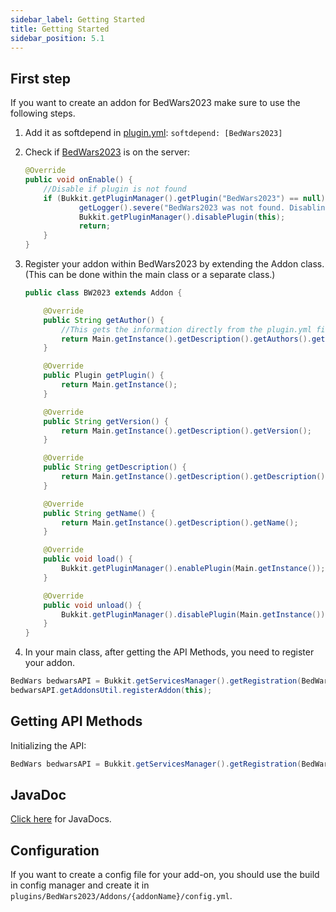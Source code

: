 ```yaml
---
sidebar_label: Getting Started
title: Getting Started
sidebar_position: 5.1
---
```

## First step
If you want to create an addon for BedWars2023 make sure to use the following steps.
1. Add it as softdepend in [plugin.yml](https://www.spigotmc.org/wiki/plugin-yml/): `softdepend: [BedWars2023]`
2. Check if [BedWars2023](https://github.com/tomkeuper/BedWars2023) is on the server:
    ```java
    @Override
    public void onEnable() {
        //Disable if plugin is not found
        if (Bukkit.getPluginManager().getPlugin("BedWars2023") == null) {
                getLogger().severe("BedWars2023 was not found. Disabling...");
                Bukkit.getPluginManager().disablePlugin(this);
                return;
        }
    }
    ```
3. Register your addon within BedWars2023 by extending the Addon class. (This can be done within the main class or a separate class.)
    ```java
    public class BW2023 extends Addon {
    
        @Override
        public String getAuthor() {
            //This gets the information directly from the plugin.yml file.
            return Main.getInstance().getDescription().getAuthors().get(0);
        }
    
        @Override
        public Plugin getPlugin() {
            return Main.getInstance();
        }
    
        @Override
        public String getVersion() {
            return Main.getInstance().getDescription().getVersion();
        }
    
        @Override
        public String getDescription() {
            return Main.getInstance().getDescription().getDescription();
        }
    
        @Override
        public String getName() {
            return Main.getInstance().getDescription().getName();
        }
    
        @Override
        public void load() {
            Bukkit.getPluginManager().enablePlugin(Main.getInstance());
        }
    
        @Override
        public void unload() {
            Bukkit.getPluginManager().disablePlugin(Main.getInstance());
        }
    }
    ```
   
4. In your main class, after getting the API Methods, you need to register your addon.
```java
BedWars bedwarsAPI = Bukkit.getServicesManager().getRegistration(BedWars.class).getProvider();
bedwarsAPI.getAddonsUtil.registerAddon(this);
```

## Getting API Methods
Initializing the API:
```java
BedWars bedwarsAPI = Bukkit.getServicesManager().getRegistration(BedWars.class).getProvider();
```

## JavaDoc
[Click here](https://javadocs.tomkeuper.com/BedWars2023/) for JavaDocs.

## Configuration
If you want to create a config file for your add-on, you should use the build in config manager and create it in `plugins/BedWars2023/Addons/{addonName}/config.yml`.
